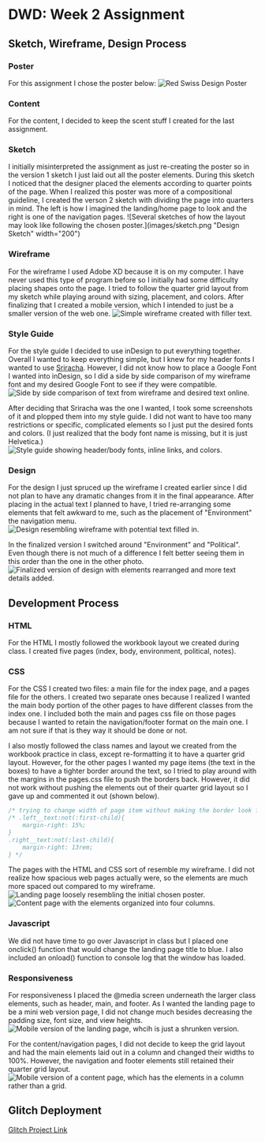 # DWD: Week 2 Assignment 

## Sketch, Wireframe, Design Process
### Poster
For this assignment I chose the poster below: 
![Red Swiss Design Poster](images/poster.png "Chosen Design")

### Content 
For the content, I decided to keep the scent stuff I created for the last assignment. 

### Sketch 
I initially misinterpreted the assignment as just re-creating the poster so in the version 1 sketch I just laid out all the poster elements. During this sketch I noticed that the designer placed the elements according to quarter points of the page.  When I realized this poster was more of a compositional guideline, I created the verson 2 sketch with dividing the page into quarters in mind. The left is how I imagined the landing/home page to look and the right is one of the navigation pages. 
![Several sketches of how the layout may look like following the chosen poster.](images/sketch.png "Design Sketch" width="200")

### Wireframe
For the wireframe I used Adobe XD because it is on my computer. I have never used this type of program before so I initially had some difficulty placing shapes onto the page. I tried to follow the quarter grid layout from my sketch while playing around with sizing, placement, and colors. After finalizing that I created a mobile version, which I intended to just be a smaller version of the web one.
![Simple wireframe created with filler text.](images/wireframe.png "Wireframe")

### Style Guide
For the style guide I decided to use inDesign to put everything together. Overall I wanted to keep everything simple, but I knew for my header fonts I wanted to use [Sriracha](https://fonts.google.com/specimen/Sriracha). However, I did not know how to place a Google Font I wanted into inDesign, so I did a side by side comparison of my wireframe font and my desired Google Font to see if they were compatible. 
![Side by side comparison of text from wireframe and desired text online.](images/style_guide_process.png "Process of making style guide")

After deciding that Sriracha was the one I wanted, I took some screenshots of it and plopped them into my style guide. I did not want to have too many restrictions or specific, complicated elements so I just put the desired fonts and colors. (I just realized that the body font name is missing, but it is just Helvetica.)
![Style guide showing header/body fonts, inline links, and colors.](images/style_guide.png "Style Guide")

### Design
For the design I just spruced up the wireframe I created earlier since I did not plan to have any dramatic changes from it in the final appearance. After placing in the actual text I planned to have, I tried re-arranging some elements that felt awkward to me, such as the placement of "Environment" the navigation menu. 
![Design resembling wireframe with potential text filled in.](images/design.png "Design Creation Process")

In the finalized version I switched around "Environment" and "Political". Even though there is not much of a difference I felt better seeing them in this order than the one in the other photo. 
![Finalized version of design with elements rearranged and more text details added.](images/final_design.png "Final Created Design")

## Development Process

### HTML
For the HTML I mostly followed the workbook layout we created during class. I created five pages (index, body, environment, political, notes).

### CSS 
For the CSS I created two files: a main file for the index page, and a pages file for the others. I created two separate ones because I realized I wanted the main body portion of the other pages to have different classes from the index one. I included both the main and pages css file on those pages because I wanted to retain the navigation/footer format on the main one. I am not sure if that is they way it should be done or not. 

I also mostly followed the class names and layout we created from the workbook practice in class, except re-formatting it to have a quarter grid layout. However, for the other pages I wanted my page items (the text in the boxes) to have a tighter border around the text, so I tried to play around with the margins in the pages.css file to push the borders back. However, it did not work without pushing the elements out of their quarter grid layout so I gave up and commented it out (shown below). 

```css
/* trying to change width of page item without making the border look funny */
/* .left__text:not(:first-child){
    margin-right: 15%;
}
.right__text:not(:last-child){
    margin-right: 13rem;
} */
```

The pages with the HTML and CSS sort of resemble my wireframe. I did not realize how spacious web pages actually were, so the elements are much more spaced out compared to my wireframe. 
![Landing page loosely resembling the initial chosen poster.](images/final.png "Final Coded Landing Page")
![Content page with the elements organized into four columns.](images/final_page.png "Final Coded Page")

### Javascript 
We did not have time to go over Javascript in class but I placed one onclick() function that would change the landing page title to blue. I also included an onload() function to console log that the window has loaded. 

### Responsiveness
For responsiveness I placed the @media screen underneath the larger class elements, such as header, main, and footer. As I wanted the landing page to be a mini web version page, I did not change much besides decreasing the padding size, font size, and view heights.
![Mobile version of the landing page, whcih is just a shrunken version.](images/final_mobile.png "Final Coded Landing Page Mobile Version")

For the content/navigation pages, I did not decide to keep the grid layout and had the main elements laid out in a column and changed their widths to 100%. However, the navigation and footer elements still retained their quarter grid layout. 
![Mobile version of a content page, which has the elements in a column rather than a grid.](images/final_mobile_page.png "Final Coded Page Mobile Version")

## Glitch Deployment
[Glitch Project Link]()

